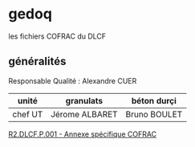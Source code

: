 # gedoq

les fichiers COFRAC du DLCF

## généralités

Responsable Qualité : Alexandre CUER 

unité|granulats|béton durçi
---|-|--
chef UT|Jérome ALBARET|Bruno BOULET

[R2.DLCF.P.001 - Annexe spécifique COFRAC](R2.DLCF.P.001_annexe_specifique_COFRAC.md)
